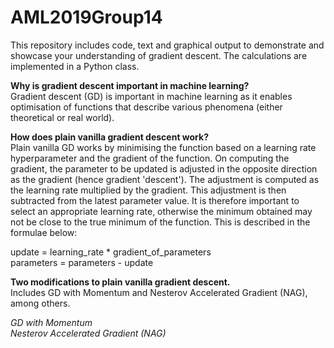 # AML2019Group14
This repository includes code, text and graphical output to demonstrate and showcase your understanding of gradient descent.  The calculations are implemented in a Python class.

**Why is gradient descent important in machine learning?**  
Gradient descent (GD) is important in machine learning as it enables optimisation of functions that describe various phenomena (either theoretical or real world). 

**How does plain vanilla gradient descent work?**  
Plain vanilla GD works by minimising the function based on a learning rate hyperparameter and the gradient of the function. On computing the gradient, the parameter to be updated is adjusted in the opposite direction as the gradient (hence gradient 'descent'). The adjustment is computed as the learning rate multiplied by the gradient. This adjustment is then subtracted from the latest parameter value. It is therefore important to select an appropriate learning rate, otherwise the minimum obtained may not be close to the true minimum of the function. This is described in the formulae below:  

update = learning_rate * gradient_of_parameters  
parameters = parameters - update  

**Two modifications to plain vanilla gradient descent.**  
Includes GD with Momentum and Nesterov Accelerated Gradient (NAG), among others.

*GD with Momentum*  
*Nesterov Accelerated Gradient (NAG)*
